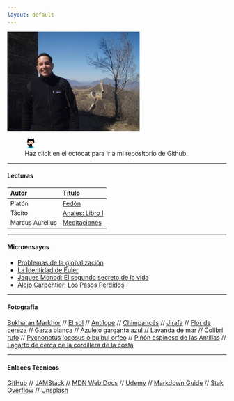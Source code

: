```yaml
---
layout: default
---
```


<img src="/assets/images/en_la_muralla.jpg" alt="En la muralla" width="304" height="228">

<br>
<figure>
    <a href="https://github.com/lampsacus/lampsacus.github.io"><img src="/assets/images/octocat-icon.png"
         alt="Haz click en el octocat para ir a mi repositorio de Github."></a>
    <figcaption>Haz click en el octocat para ir a mi repositorio de Github.</figcaption>
</figure>

---

#### Lecturas

| Autor    | Título|
| :----------- | :----------- |
|Platón      |[Fedón](/libros/fedon.md) |
|Tácito  |[Anales: Libro I](/libros/libro-i-anales-tacito.md) |
|Marcus Aurelius |[Meditaciones](/libros/meditacions.md) |

---

#### Microensayos

- [Problemas de la globalización](/blog/problemas-de-la-globalizacion.md)
- [La Identidad de Euler](/blog/la-identidad-de-euler.md)
- [Jaques Monod: El segundo secreto de la vida](/blog/Jaques_Monod.html)
- [Alejo Carpentier: Los Pasos Perdidos](/blog/Alejo_Carpentier.md)

---

#### Fotografía

[Bukharan Markhor](/assets/gallery/Bukharan_markhor.jpg)
//
[El sol](/assets/gallery/El_sol.jpg)
//
[Antílope](/assets/gallery/Antílope.jpg)
//
[Chimpancés](/assets/gallery/chimps.jpg)
//
[Jirafa](/assets/gallery/jirafa.jpg)
//
[Flor de cereza](/assets/gallery/flor_de_cereza.jpg)
//
[Garza blanca](/assets/gallery/Snowy-Egret.jpg)
//
[Azulejo garganta azul](/assets/gallery/Sialia-mexicana.jpg)
//
[Lavanda de mar](/assets/gallery/Sea-Lavender.jpg)
//
[Colibrí rufo](/assets/gallery/Rufous-Hummingbird.jpg)
//
[Pycnonotus jocosus o bulbul orfeo](/assets/gallery/Red-whiskered-bulbul.jpg)
//
[Piñón espinoso de las Antillas](/assets/gallery/Erythrina-corallodendron.jpg)
//
[Lagarto de cerca de la cordillera de la costa](/assets/gallery/Fence-Lizard.jpg)

---

#### Enlaces Técnicos

[GitHub](https://github.com/lampsacus/lampsacus.github.io)
//
[JAMStack](https://jamstack.org/)
//
[MDN Web Docs](https://developer.mozilla.org/en-US/)
//
[Udemy](https://www.udemy.com/)
//
[Markdown Guide](https://www.markdownguide.org)
//
[Stak Overflow](https://stackoverflow.com)
//
[Unsplash](https://unsplash.com/@ealeman)
